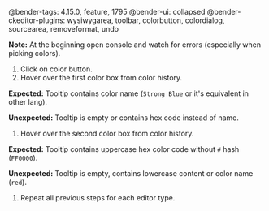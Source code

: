 @bender-tags: 4.15.0, feature, 1795
@bender-ui: collapsed
@bender-ckeditor-plugins: wysiwygarea, toolbar, colorbutton, colordialog, sourcearea, removeformat, undo

**Note:** At the beginning open console and watch for errors (especially when picking colors).

1. Click on color button.
1. Hover over the first color box from color history.

  **Expected:** Tooltip contains color name (`Strong Blue` or it's equivalent in other lang).

  **Unexpected:** Tooltip is empty or contains hex code instead of name.

1. Hover over the second color box from color history.

  **Expected:** Tooltip contains uppercase hex color code without `#` hash (`FF0000`).

  **Unexpected:** Tooltip is empty, contains lowercase content or color name (`red`).

1. Repeat all previous steps for each editor type.
